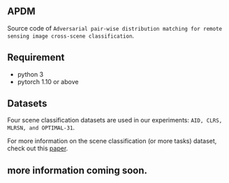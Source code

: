 ## APDM

Source code of `Adversarial pair-wise distribution matching for remote sensing image cross-scene classification`.

## Requirement

* python 3
* pytorch 1.10 or above

## Datasets

Four scene classification datasets are used in our experiments: `AID, CLRS, MLRSN, and OPTIMAL-31`. 

For more information on the scene classification (or more tasks) dataset, check out this [paper](https://ieeexplore.ieee.org/document/9393553).

## more information coming soon.
